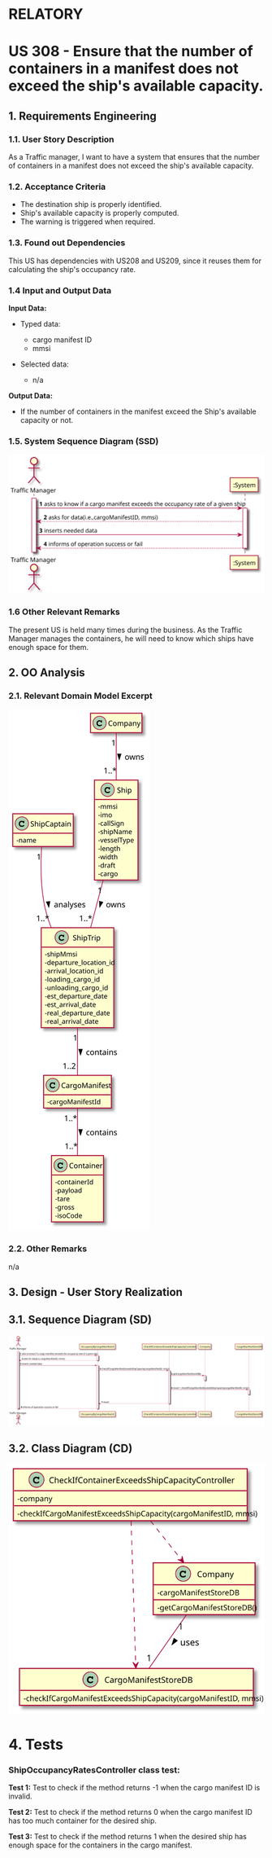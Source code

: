# RELATORY

# US 308 - Ensure that the number of containers in a manifest does not exceed the ship's available capacity.

## 1. Requirements Engineering

### 1.1. User Story Description

As a Traffic manager, I want to have a system that ensures that the number of containers in a manifest does not exceed the ship's available capacity.

### 1.2. Acceptance Criteria

* The destination ship is properly identified.
* Ship's available capacity is properly computed.
* The warning is triggered when required.

### 1.3. Found out Dependencies

This US has dependencies with US208 and US209, since it reuses them for calculating the ship's occupancy rate.

### 1.4 Input and Output Data

**Input Data:**

* Typed data:
    * cargo manifest ID
    * mmsi

* Selected data:
    * n/a


**Output Data:**

* If the number of containers in the manifest exceed the Ship's available capacity or not.


### 1.5. System Sequence Diagram (SSD)

![US_308_SSD](./docs/US308/US_308_SSD.svg)


### 1.6 Other Relevant Remarks

The present US is held many times during the business. As the Traffic Manager manages the containers, he will need to know which ships have enough space for them.


## 2. OO Analysis

### 2.1. Relevant Domain Model Excerpt

![US_308_DM](./docs/US308/US_308_DM.svg)

### 2.2. Other Remarks

n/a



## 3. Design - User Story Realization

## 3.1. Sequence Diagram (SD)

![US_308_SD](./docs/US308/US_308_SD.svg)

## 3.2. Class Diagram (CD)

![US_308_CD](./docs/US308/US_308_CD.svg)

# 4. Tests

### ShipOccupancyRatesController class test:

**Test 1:** Test to check if the method returns -1 when the cargo manifest ID is invalid.

**Test 2:** Test to check if the method returns 0 when the cargo manifest ID has too much container for the desired ship.

**Test 3:** Test to check if the method returns 1 when the desired ship has enough space for the containers in the cargo manifest.